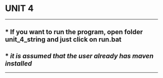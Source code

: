 # UNIT 4
***
## * If you want to run the program, open folder unit_4_string and  just click on run.bat 
## * _it is assumed that the user already has maven installed_
***
